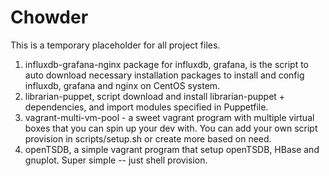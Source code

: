 Chowder
=======

This is a temporary placeholder for all project files.

1. influxdb-grafana-nginx package for influxdb, grafana, is the script to auto download necessary installation packages to install and config influxdb, grafana and nginx on CentOS system.
2. librarian-puppet, script download and install librarian-puppet + dependencies, and import modules specified in Puppetfile.
3. vagrant-multi-vm-pool - a sweet vagrant program with multiple virtual boxes that you can spin up your dev with. You can add your own script provision in scripts/setup.sh or create more based on need.
4. openTSDB, a simple vagrant program that setup openTSDB, HBase and gnuplot. Super simple -- just shell provision.


